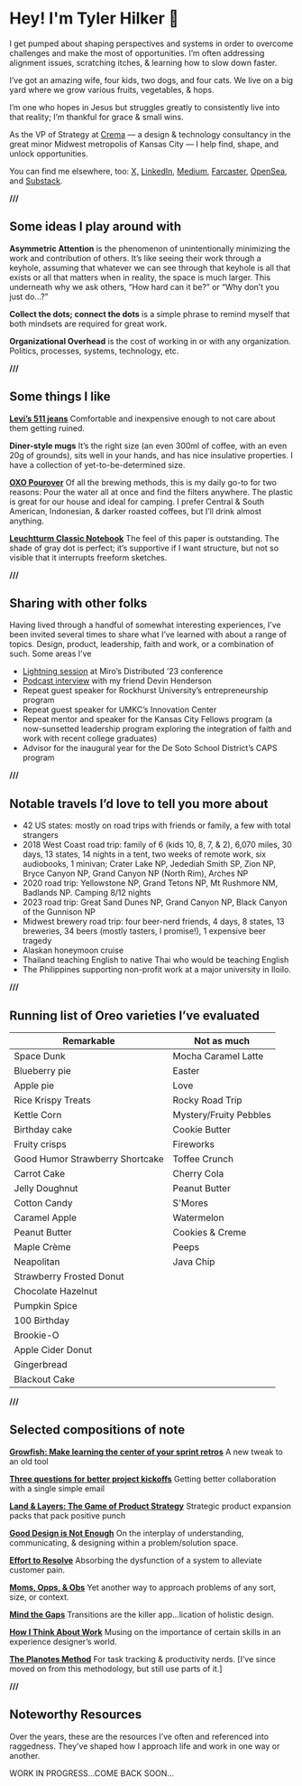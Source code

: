 # Hey! I'm Tyler Hilker 👋

I get pumped about shaping perspectives and systems in order to overcome challenges and make the most of opportunities. I’m often addressing alignment issues, scratching itches, & learning how to slow down faster.

I’ve got an amazing wife, four kids, two dogs, and four cats. We live on a big yard where we grow various fruits, vegetables, & hops. 

I’m one who hopes in Jesus but struggles greatly to consistently live into that reality; I’m thankful for grace & small wins. 

As the VP of Strategy at [Crema](https://www.crema.us/) — a design & technology consultancy in the great minor Midwest metropolis of Kansas City — I help find, shape, and unlock opportunities. 

You can find me elsewhere, too: [X,](https://x.com/thehilker?s=21&t=hsxEnviB74VyrsVp6DZTxg) [LinkedIn](https://www.linkedin.com/in/tylerhilker?utm_source=share&utm_campaign=share_via&utm_content=profile&utm_medium=ios_app), [Medium](https://medium.com/@thehilker), [Farcaster](https://warpcast.com/trh), [OpenSea](https://opensea.io/thehilker), and [Substack](https://substack.com/@thehilker?r=4xyyn&utm_medium=ios&utm_source=profile). 

**///**

## Some ideas I play around with

**Asymmetric Attention** is the phenomenon of unintentionally minimizing the work and contribution of others. It’s like seeing their work through a keyhole, assuming that whatever we can see through that keyhole is all that exists or all that matters when in reality, the space is much larger. This underneath why we ask others, “How hard can it be?” or “Why don’t you just do…?” 

**Collect the dots; connect the dots** is a simple phrase to remind myself that both mindsets are required for great work.

**Organizational Overhead** is the cost of working in or with any organization. Politics, processes, systems, technology, etc. 

**///**

## **Some things I like**

**[Levi’s 511 jeans](https://www.levi.com/US/en_US/jeans-by-fit-number/men/jeans/511/c/levi_jeans_by_fit_number_men_jeans_511)**
Comfortable and inexpensive enough to not care about them getting ruined.

**Diner-style mugs**
It’s the right size (an even 300ml of coffee, with an even 20g of grounds), sits well in your hands, and has nice insulative properties. I have a collection of yet-to-be-determined size.

**[OXO Pourover](https://www.oxo.com/pour-over-coffee-maker-with-water-tank.html)**
Of all the brewing methods, this is my daily go-to for two reasons: Pour the water all at once and find the filters anywhere. The plastic is great for our house and ideal for camping. I prefer Central & South American, Indonesian, & darker roasted coffees, but I’ll drink almost anything.

**[Leuchtturm Classic Notebook](https://www.leuchtturm1917.us/classic-notebooks-1.html)**
The feel of this paper is outstanding. The shade of gray dot is perfect; it’s supportive if I want structure, but not so visible that it interrupts freeform sketches. 

**///**

## **Sharing with other folks**

Having lived through a handful of somewhat interesting experiences, I’ve been invited several times to share what I’ve learned with about a range of topics. Design, product, leadership, faith and work, or a combination of such. Some areas I’ve 

- [Lightning session](https://events.miro.com/distributed/v/s-1737338) at Miro’s Distributed ‘23 conference
- [Podcast interview](https://youtu.be/2qBNifG4CEU?si=DvvYj4hrwCtn4-mL) with my friend Devin Henderson
- Repeat guest speaker for Rockhurst University’s entrepreneurship program
- Repeat guest speaker for UMKC’s Innovation Center
- Repeat mentor and speaker for the Kansas City Fellows program (a now-sunsetted leadership program exploring the integration of faith and work with recent college graduates)
- Advisor for the inaugural year for the De Soto School District’s CAPS program

**///**

## **Notable travels I’d love to tell you more about**

- 42 US states: mostly on road trips with friends or family, a few with total strangers
- 2018 West Coast road trip: family of 6 (kids 10, 8, 7, & 2), 6,070 miles, 30 days, 13 states, 14 nights in a tent, two weeks of remote work, six audiobooks, 1 minivan; Crater Lake NP, Jedediah Smith SP, Zion NP, Bryce Canyon NP, Grand Canyon NP (North Rim), Arches NP
- 2020 road trip: Yellowstone NP, Grand Tetons NP, Mt Rushmore NM, Badlands NP. Camping 8/12 nights
- 2023 road trip: Great Sand Dunes NP, Grand Canyon NP, Black Canyon of the Gunnison NP
- Midwest brewery road trip: four beer-nerd friends, 4 days, 8 states, 13 breweries, 34 beers (mostly tasters, I promise!), 1 expensive beer tragedy
- Alaskan honeymoon cruise
- Thailand teaching English to native Thai who would be teaching English
- The Philippines supporting non-profit work at a major university in Iloilo.

**///**

## Running list of **Oreo varieties I’ve evaluated**

| Remarkable | Not as much
| --- | ----------- |
| Space Dunk | Mocha Caramel Latte |
| Blueberry pie | Easter |
| Apple pie | Love |
| Rice Krispy Treats | Rocky Road Trip |
| Kettle Corn | Mystery/Fruity Pebbles |
| Birthday cake | Cookie Butter |
| Fruity crisps | Fireworks |
| Good Humor Strawberry Shortcake | Toffee Crunch |
| Carrot Cake | Cherry Cola |
| Jelly Doughnut | Peanut Butter |
| Cotton Candy | S'Mores |
| Caramel Apple | Watermelon |
| Peanut Butter | Cookies & Creme |
| Maple Crème | Peeps |
| Neapolitan | Java Chip |
| Strawberry Frosted Donut | 
| Chocolate Hazelnut | 
| Pumpkin Spice | 
| 100 Birthday | 
| Brookie-O | 
| Apple Cider Donut |
| Gingerbread |
| Blackout Cake |

**///**

## **Selected compositions of note**

**[Growfish: Make learning the center of your sprint retros](https://t.umblr.com/redirect?z=https%3A%2F%2Fmedium.com%2Fideas-by-crema%2Fgrowfish-make-learning-the-center-of-your-sprint-retros-16970a155e19&t=MWRmNzY2YWJjNWI4MTczN2JmNjhjNTc2Mjg0OGYzYTAzMDIzNTc1MCxRYWxQR2FMSQ%3D%3D&b=t%3Ap4y5TfnTQOIrthiWJoBVOg&p=https%3A%2F%2Ftylerhilker.com%2Fpost%2F152556579778%2Fselected-compositions-of-note&m=1&ts=1606751448)**
A new tweak to an old tool

**[Three questions for better project kickoffs](https://t.umblr.com/redirect?z=https%3A%2F%2Fmedium.com%2Fideas-by-crema%2Fthree-questions-towards-a-rich-project-kickoff-e8f1bcfa5213&t=MTUzZGZkZWU5MDU3MzAyMDgzNWE0M2E3NzVhYTZlZjA3YTNlZWZlMCxRYWxQR2FMSQ%3D%3D&b=t%3Ap4y5TfnTQOIrthiWJoBVOg&p=https%3A%2F%2Ftylerhilker.com%2Fpost%2F152556579778%2Fselected-compositions-of-note&m=1&ts=1606751448)**
Getting better collaboration with a single simple email

**[Land & Layers: The Game of Product Strategy](https://t.umblr.com/redirect?z=https%3A%2F%2Fmedium.com%2Fideas-by-crema%2Fland-layers-the-game-of-product-strategy-49bbd35186fe&t=NTA3YWY0ZmM2ODA2YmJlNzZlZmFjMjMzYTk1NWFjMmRjMGRkYzFkMyxRYWxQR2FMSQ%3D%3D&b=t%3Ap4y5TfnTQOIrthiWJoBVOg&p=https%3A%2F%2Ftylerhilker.com%2Fpost%2F152556579778%2Fselected-compositions-of-note&m=1&ts=1606751448)**
Strategic product expansion packs that pack positive punch

**[Good Design is Not Enough](https://t.umblr.com/redirect?z=https%3A%2F%2Fmedium.com%2Fthe-recognition-effect%2Fgood-design-is-not-enough-2bd7592fcde5&t=MWRiZGVjMzliNmM5MjdlMzAyYTAwYWZjZDQ2ZDU4ZDNlN2Y0ZjQyOSxRYWxQR2FMSQ%3D%3D&b=t%3Ap4y5TfnTQOIrthiWJoBVOg&p=https%3A%2F%2Ftylerhilker.com%2Fpost%2F152556579778%2Fselected-compositions-of-note&m=1&ts=1606751448)**
On the interplay of understanding, communicating, & designing within a problem/solution space.

**[Effort to Resolve](https://t.umblr.com/redirect?z=https%3A%2F%2Fmedium.com%2Fthe-recognition-effect%2Feffort-to-resolve-4f58cd188239&t=YTgzMDkyOTE0NTAzZTA1YTA2NTlmZmZiYThiNTc2YmFmM2ViOWExMyxRYWxQR2FMSQ%3D%3D&b=t%3Ap4y5TfnTQOIrthiWJoBVOg&p=https%3A%2F%2Ftylerhilker.com%2Fpost%2F152556579778%2Fselected-compositions-of-note&m=1&ts=1606751448)**
Absorbing the dysfunction of a system to alleviate customer pain.

**[Moms, Opps, & Obs](https://t.umblr.com/redirect?z=https%3A%2F%2Fmedium.com%2Fthe-recognition-effect%2Fmoms-opps-obs-98c6dca00057&t=OGM3YjIyZjkwYmJmNjIxOGE3MTk4YTBmYjIyYjRhYTk3OTIzZjE3MSxRYWxQR2FMSQ%3D%3D&b=t%3Ap4y5TfnTQOIrthiWJoBVOg&p=https%3A%2F%2Ftylerhilker.com%2Fpost%2F152556579778%2Fselected-compositions-of-note&m=1&ts=1606751448)**
Yet another way to approach problems of any sort, size, or context.

**[Mind the Gaps](https://t.umblr.com/redirect?z=https%3A%2F%2Fmedium.com%2Fthe-recognition-effect%2Fmind-the-gaps-f9a59ff4ca58&t=YWI1MTMwNGJhNDA2OTY4OTlkZGRiMzgzMWFkODZmZmU3NzBkNjRiMCxRYWxQR2FMSQ%3D%3D&b=t%3Ap4y5TfnTQOIrthiWJoBVOg&p=https%3A%2F%2Ftylerhilker.com%2Fpost%2F152556579778%2Fselected-compositions-of-note&m=1&ts=1606751448)**
Transitions are the killer app…lication of holistic design.

**[How I Think About Work](https://t.umblr.com/redirect?z=https%3A%2F%2Fmedium.com%2Fbecause-people%2Fhow-i-think-about-work-d059db9209e5%23.7zznh9z48&t=YmJiNmExOGJjNzc1Y2UyZGQyMGNmNzM2NjRmODUzNjc1ZmQ2ZjYyZCxRYWxQR2FMSQ%3D%3D&b=t%3Ap4y5TfnTQOIrthiWJoBVOg&p=https%3A%2F%2Ftylerhilker.com%2Fpost%2F152556579778%2Fselected-compositions-of-note&m=1&ts=1606751448)**
Musing on the importance of certain skills in an experience designer’s world.

**[The Planotes Method](https://t.umblr.com/redirect?z=https%3A%2F%2Fwww.linkedin.com%2Fpulse%2Fplanotes-method-tyler-hilker&t=YTgxOGNhN2RmMmE5NTY1NTFiMmU3MTBiZjY1ODBiMmVmY2RhNWEwMixRYWxQR2FMSQ%3D%3D&b=t%3Ap4y5TfnTQOIrthiWJoBVOg&p=https%3A%2F%2Ftylerhilker.com%2Fpost%2F152556579778%2Fselected-compositions-of-note&m=1&ts=1606751448)**
For task tracking & productivity nerds. [I’ve since moved on from this methodology, but still use parts of it.]

**///**

## Noteworthy Resources

Over the years, these are the resources I’ve often and referenced into raggedness. They’ve shaped how I approach life and work in one way or another.

WORK IN PROGRESS...COME BACK SOON...
